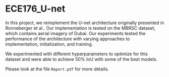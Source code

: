 # ECE176_U-net

In this project, we reimplement the U-net architecture originally presented in Ronneberger et al.. Our implementation is tested on the MBRSC dataset, which contains aerial imagery of Dubai. Our experiments tested the performance of the architecture with varying approaches to implementation, initialization, and training.

We experimented with different hyperparameters to optimize for this dataset and were able to achieve 50% IoU with some of the best models.

Please look at the file `Report.pdf` for more details.
